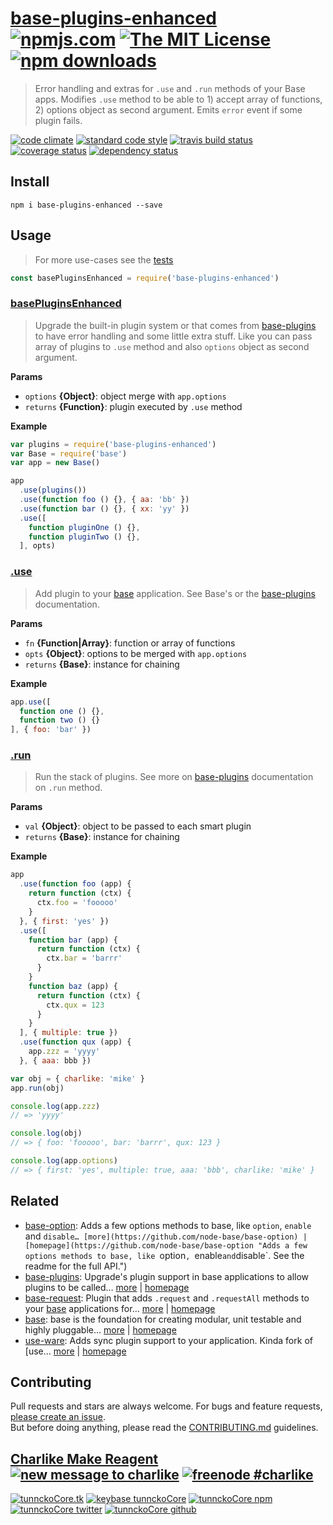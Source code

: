 # [base-plugins-enhanced][author-www-url] [![npmjs.com][npmjs-img]][npmjs-url] [![The MIT License][license-img]][license-url] [![npm downloads][downloads-img]][downloads-url] 

> Error handling and extras for `.use` and `.run` methods of your Base apps. Modifies `.use` method to be able to 1) accept array of functions, 2) options object as second argument. Emits `error` event if some plugin fails.

[![code climate][codeclimate-img]][codeclimate-url] [![standard code style][standard-img]][standard-url] [![travis build status][travis-img]][travis-url] [![coverage status][coveralls-img]][coveralls-url] [![dependency status][david-img]][david-url]

## Install
```
npm i base-plugins-enhanced --save
```

## Usage
> For more use-cases see the [tests](./test.js)

```js
const basePluginsEnhanced = require('base-plugins-enhanced')
```

### [basePluginsEnhanced](index.js#L41)
> Upgrade the built-in plugin system or that comes from [base-plugins][] to have error handling and some little extra stuff. Like you can pass array of plugins to `.use` method and also `options` object as second argument.

**Params**

* `options` **{Object}**: object merge with `app.options`    
* `returns` **{Function}**: plugin executed by `.use` method  

**Example**

```js
var plugins = require('base-plugins-enhanced')
var Base = require('base')
var app = new Base()

app
  .use(plugins())
  .use(function foo () {}, { aa: 'bb' })
  .use(function bar () {}, { xx: 'yy' })
  .use([
    function pluginOne () {},
    function pluginTwo () {},
  ], opts)
```

### [.use](index.js#L67)
> Add plugin to your [base][] application. See Base's or the [base-plugins][] documentation.

**Params**

* `fn` **{Function|Array}**: function or array of functions    
* `opts` **{Object}**: options to be merged with `app.options`    
* `returns` **{Base}**: instance for chaining  

**Example**

```js
app.use([
  function one () {},
  function two () {}
], { foo: 'bar' })
```

### [.run](index.js#L142)
> Run the stack of plugins. See more on [base-plugins][] documentation on `.run` method.

**Params**

* `val` **{Object}**: object to be passed to each smart plugin    
* `returns` **{Base}**: instance for chaining  

**Example**

```js
app
  .use(function foo (app) {
    return function (ctx) {
      ctx.foo = 'fooooo'
    }
  }, { first: 'yes' })
  .use([
    function bar (app) {
      return function (ctx) {
        ctx.bar = 'barrr'
      }
    }
    function baz (app) {
      return function (ctx) {
        ctx.qux = 123
      }
    }
  ], { multiple: true })
  .use(function qux (app) {
    app.zzz = 'yyyy'
  }, { aaa: bbb })

var obj = { charlike: 'mike' }
app.run(obj)

console.log(app.zzz)
// => 'yyyy'

console.log(obj)
// => { foo: 'fooooo', bar: 'barrr', qux: 123 }

console.log(app.options)
// => { first: 'yes', multiple: true, aaa: 'bbb', charlike: 'mike' }
```

## Related
- [base-option](https://www.npmjs.com/package/base-option): Adds a few options methods to base, like `option`, `enable` and `disable… [more](https://github.com/node-base/base-option) | [homepage](https://github.com/node-base/base-option "Adds a few options methods to base, like `option`, `enable` and `disable`. See the readme for the full API.")
- [base-plugins](https://www.npmjs.com/package/base-plugins): Upgrade's plugin support in base applications to allow plugins to be called… [more](https://github.com/node-base/base-plugins) | [homepage](https://github.com/node-base/base-plugins "Upgrade's plugin support in base applications to allow plugins to be called any time after init.")
- [base-request](https://www.npmjs.com/package/base-request): Plugin that adds `.request` and `.requestAll` methods to your [base][] applications for… [more](https://github.com/tunnckocore/base-request#readme) | [homepage](https://github.com/tunnckocore/base-request#readme "Plugin that adds `.request` and `.requestAll` methods to your [base][] applications for working with HTTP requests. Also can perform multiple requests on paged content - out of the box, if needed.")
- [base](https://www.npmjs.com/package/base): base is the foundation for creating modular, unit testable and highly pluggable… [more](https://github.com/node-base/base) | [homepage](https://github.com/node-base/base "base is the foundation for creating modular, unit testable and highly pluggable node.js applications, starting with a handful of common methods, like `set`, `get`, `del` and `use`.")
- [use-ware](https://www.npmjs.com/package/use-ware): Adds sync plugin support to your application. Kinda fork of [use… [more](https://github.com/tunnckocore/use-ware#readme) | [homepage](https://github.com/tunnckocore/use-ware#readme "Adds sync plugin support to your application. Kinda fork of [use][] - use it if you need to support nesting. Or use [ware][] if you need async middleware system.")

## Contributing
Pull requests and stars are always welcome. For bugs and feature requests, [please create an issue](https://github.com/tunnckoCore/base-plugins-enhanced/issues/new).  
But before doing anything, please read the [CONTRIBUTING.md](./CONTRIBUTING.md) guidelines.

## [Charlike Make Reagent](http://j.mp/1stW47C) [![new message to charlike][new-message-img]][new-message-url] [![freenode #charlike][freenode-img]][freenode-url]

[![tunnckoCore.tk][author-www-img]][author-www-url] [![keybase tunnckoCore][keybase-img]][keybase-url] [![tunnckoCore npm][author-npm-img]][author-npm-url] [![tunnckoCore twitter][author-twitter-img]][author-twitter-url] [![tunnckoCore github][author-github-img]][author-github-url]

[base-plugins]: https://github.com/node-base/base-plugins
[base]: https://github.com/node-base/base
[use]: https://github.com/jonschlinkert/use
[ware]: https://github.com/segmentio/ware

[npmjs-url]: https://www.npmjs.com/package/base-plugins-enhanced
[npmjs-img]: https://img.shields.io/npm/v/base-plugins-enhanced.svg?label=base-plugins-enhanced

[license-url]: https://github.com/tunnckoCore/base-plugins-enhanced/blob/master/LICENSE
[license-img]: https://img.shields.io/npm/l/base-plugins-enhanced.svg

[downloads-url]: https://www.npmjs.com/package/base-plugins-enhanced
[downloads-img]: https://img.shields.io/npm/dm/base-plugins-enhanced.svg

[codeclimate-url]: https://codeclimate.com/github/tunnckoCore/base-plugins-enhanced
[codeclimate-img]: https://img.shields.io/codeclimate/github/tunnckoCore/base-plugins-enhanced.svg

[travis-url]: https://travis-ci.org/tunnckoCore/base-plugins-enhanced
[travis-img]: https://img.shields.io/travis/tunnckoCore/base-plugins-enhanced/master.svg

[coveralls-url]: https://coveralls.io/r/tunnckoCore/base-plugins-enhanced
[coveralls-img]: https://img.shields.io/coveralls/tunnckoCore/base-plugins-enhanced.svg

[david-url]: https://david-dm.org/tunnckoCore/base-plugins-enhanced
[david-img]: https://img.shields.io/david/tunnckoCore/base-plugins-enhanced.svg

[standard-url]: https://github.com/feross/standard
[standard-img]: https://img.shields.io/badge/code%20style-standard-brightgreen.svg

[author-www-url]: http://www.tunnckocore.tk
[author-www-img]: https://img.shields.io/badge/www-tunnckocore.tk-fe7d37.svg

[keybase-url]: https://keybase.io/tunnckocore
[keybase-img]: https://img.shields.io/badge/keybase-tunnckocore-8a7967.svg

[author-npm-url]: https://www.npmjs.com/~tunnckocore
[author-npm-img]: https://img.shields.io/badge/npm-~tunnckocore-cb3837.svg

[author-twitter-url]: https://twitter.com/tunnckoCore
[author-twitter-img]: https://img.shields.io/badge/twitter-@tunnckoCore-55acee.svg

[author-github-url]: https://github.com/tunnckoCore
[author-github-img]: https://img.shields.io/badge/github-@tunnckoCore-4183c4.svg

[freenode-url]: http://webchat.freenode.net/?channels=charlike
[freenode-img]: https://img.shields.io/badge/freenode-%23charlike-5654a4.svg

[new-message-url]: https://github.com/tunnckoCore/ama
[new-message-img]: https://img.shields.io/badge/ask%20me-anything-green.svg

